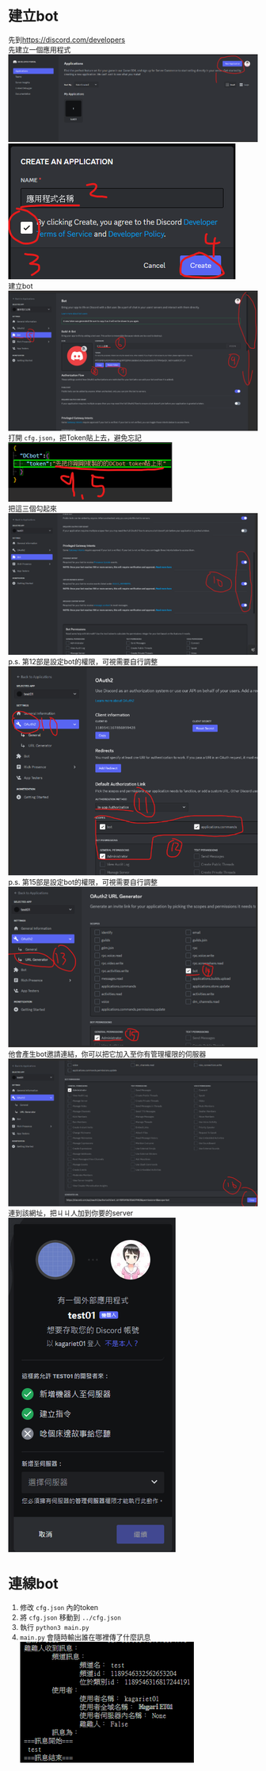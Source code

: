 # 建立bot
先到<https://discord.com/developers>  
先建立一個應用程式  
![Alt text](image/image.png)  
![Alt text](image/image-1.png)  
建立bot  
![Alt text](image/image-2.png)  
打開 `cfg.json`，把Token貼上去，避免忘記  
![Alt text](image/image-4.png)  
把這三個勾起來  
![Alt text](image/image-5.png)  
p.s. 第12部是設定bot的權限，可視需要自行調整
![Alt text](image/image-6.png)  
p.s. 第15部是設定bot的權限，可視需要自行調整
![Alt text](image/image-7.png)  
他會產生bot邀請連結，你可以把它加入至你有管理權限的伺服器
![Alt text](image/image-8.png)  
連到該網址，把ㄐㄐ人加到你要的server  
![Alt text](image/image-10.png)  


# 連線bot
1. 修改 `cfg.json` 內的token
2. 將 `cfg.json` 移動到 `../cfg.json`
3. 執行 `python3 main.py`  
4. `main.py` 會隨時輸出誰在哪裡傳了什麼訊息  
	![Alt text](image/image-9.png)